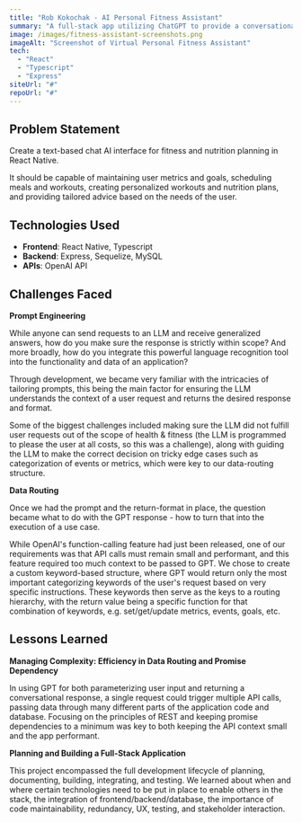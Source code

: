 ```yaml
---
title: "Rob Kokochak - AI Personal Fitness Assistant"
summary: "A full-stack app utilizing ChatGPT to provide a conversational interface to set, update and schedule fitness and nutrition goals."
image: /images/fitness-assistant-screenshots.png
imageAlt: "Screenshot of Virtual Personal Fitness Assistant"
tech:
  - "React"
  - "Typescript"
  - "Express"
siteUrl: "#"
repoUrl: "#"
---
```


## **Problem Statement**

Create a text-based chat AI interface for fitness and nutrition planning in React Native. 

It should be capable of maintaining user metrics and goals, scheduling meals and workouts, creating personalized workouts and nutrition plans, and providing tailored advice based on the needs of the user.

## **Technologies Used**

- **Frontend**: React Native, Typescript
- **Backend**: Express, Sequelize, MySQL
- **APIs**: OpenAI API 

## **Challenges Faced**
**Prompt Engineering**

While anyone can send requests to an LLM and receive generalized answers, how do you make sure the response is strictly within scope? And more broadly, how do you integrate this powerful language recognition tool into the functionality and data of an application? 

Through development, we became very familiar with the intricacies of tailoring prompts, this being the main factor for ensuring the LLM understands the context of a user request and returns the desired response and format. 

Some of the biggest challenges included making sure the LLM did not fulfill user requests out of the scope of health & fitness (the LLM is programmed to please the user at all costs, so this was a challenge), along with guiding the LLM to make the correct decision on tricky edge cases such as categorization of events or metrics, which were key to our data-routing structure.

**Data Routing**

 Once we had the prompt and the return-format in place, the question became what to do with the GPT response - how to turn that into the execution of a use case. 
 
 While OpenAI's function-calling feature had just been released, one of our requirements was that API calls must remain small and performant, and this feature required too much context to be passed to GPT. We chose to create a custom keyword-based structure, where GPT would return only the most important categorizing keywords of the user's request based on very specific instructions. These keywords then serve as the keys to a routing hierarchy, with the return value being a specific function for that combination of keywords, e.g. set/get/update metrics, events, goals, etc. 

## **Lessons Learned**

**Managing Complexity: Efficiency in Data Routing and Promise Dependency**

In using GPT for both parameterizing user input and returning a conversational response, a single request could trigger multiple API calls, passing data through many different parts of the application code and database. Focusing on the principles of REST and keeping promise dependencies to a minimum was key to both keeping the API context small and the app performant.

**Planning and Building a Full-Stack Application**

This project encompassed the full development lifecycle of planning, documenting, building, integrating, and testing. We learned about when and where certain technologies need to be put in place to enable others in the stack, the integration of frontend/backend/database, the importance of code maintainability, redundancy, UX, testing, and stakeholder interaction. 

